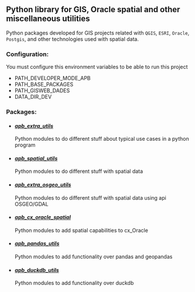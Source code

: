 ## Python library for GIS, Oracle spatial and other miscellaneous utilities 
Python packages developed for GIS projects related with `QGIS`, `ESRI`, 
`Oracle`, `Postgis`, and other technologies used with spatial data.

### Configuration:
You must configure this environment variables to be able to run this project

- PATH_DEVELOPER_MODE_APB
- PATH_BASE_PACKAGES
- PATH_GISWEB_DADES
- DATA_DIR_DEV


### Packages:
- #### [_apb_extra_utils_](apb_extra_utils_pckg/README.md)
  Python modules to do different stuff about typical use cases in a python program

- #### [_apb_spatial_utils_](./apb_spatial_utils_pckg/README.md)
  Python modules to do different stuff with spatial data

- #### [_apb_extra_osgeo_utils_](./apb_extra_osgeo_utils_pckg/README.md)
  Python modules to do different stuff with spatial data using api OSGEO/GDAL

- #### [_apb_cx_oracle_spatial_](./apb_cx_oracle_spatial_pckg/README.md)
  Python modules to add spatial capabilities to cx_Oracle

- #### [_apb_pandas_utils_](apb_pandas_utils_pckg/README.md)
  Python modules to add functionality over pandas and geopandas

- #### [_apb_duckdb_utils_](apb_duckdb_utils_pckg/README.md)
  Python modules to add functionality over duckdb
  